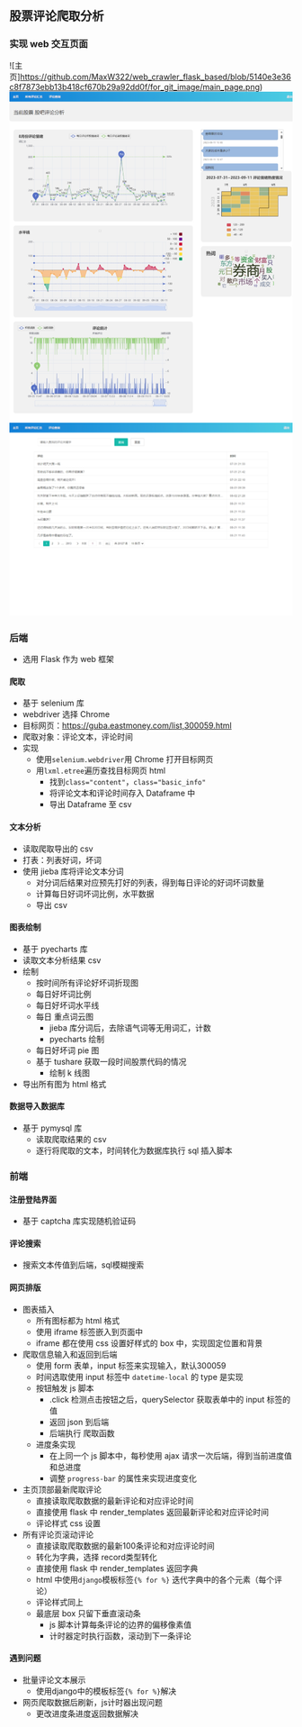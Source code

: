 ## 股票评论爬取分析
### 实现 web 交互页面

![主页]https://github.com/MaxW322/web_crawler_flask_based/blob/5140e3e36c8f7873ebb13b418cf670b29a92dd0f/for_git_image/main_page.png)
![所有评论分析](https://github.com/MaxW322/web_crawler_flask_based/blob/5140e3e36c8f7873ebb13b418cf670b29a92dd0f/for_git_image/all_comment.png)
![评论搜索](https://github.com/MaxW322/web_crawler_flask_based/blob/5140e3e36c8f7873ebb13b418cf670b29a92dd0f/for_git_image/search_comment.png)

### 后端

- 选用 Flask 作为 web 框架
#### 爬取
- 基于 selenium 库
- webdriver 选择 Chrome
- 目标网页：https://guba.eastmoney.com/list,300059.html
- 爬取对象：评论文本，评论时间
- 实现
	- 使用`selenium.webdriver`用 Chrome 打开目标网页
	- 用`lxml.etree`遍历查找目标网页 html 
		- 找到`class="content"`，`class="basic_info"`
		- 将评论文本和评论时间存入 Dataframe 中
		- 导出 Dataframe 至 csv

#### 文本分析
- 读取爬取导出的 csv
- 打表：列表好词，坏词
- 使用 jieba 库将评论文本分词
	- 对分词后结果对应预先打好的列表，得到每日评论的好词坏词数量
	- 计算每日好词坏词比例，水平数据
	- 导出 csv

#### 图表绘制
- 基于 pyecharts 库
- 读取文本分析结果 csv
- 绘制
	- 按时间所有评论好坏词折现图
	- 每日好坏词比例
	- 每日好坏词水平线
	- 每日 重点词云图
		- jieba 库分词后，去除语气词等无用词汇，计数
		- pyecharts 绘制
	- 每日好坏词 pie 图
	- 基于 tushare 获取一段时间股票代码的情况
		- 绘制 k 线图
- 导出所有图为 html 格式

#### 数据导入数据库
- 基于 pymysql 库
	- 读取爬取结果的 csv
	- 逐行将爬取的文本，时间转化为数据库执行 sql 插入脚本

### 前端
#### 注册登陆界面
- 基于 captcha 库实现随机验证码

#### 评论搜索
- 搜索文本传值到后端，sql模糊搜索
#### 网页排版

- 图表插入
	- 所有图标都为 html 格式
	- 使用 iframe 标签嵌入到页面中
	- iframe 都在使用 css 设置好样式的 box 中，实现固定位置和背景
- 爬取信息输入和返回到后端
	- 使用 form 表单，input 标签来实现输入，默认300059
	- 时间选取使用 input 标签中 `datetime-local` 的 type 是实现
	- 按钮触发 js 脚本
		- .click 检测点击按钮之后，querySelector 获取表单中的 input 标签的值
		- 返回 json 到后端
		- 后端执行 爬取函数
	- 进度条实现
		- 在上同一个 js 脚本中，每秒使用 ajax 请求一次后端，得到当前进度值和总进度
		- 调整 `progress-bar` 的属性来实现进度变化
- 主页顶部最新爬取评论
	- 直接读取爬取数据的最新评论和对应评论时间
	- 直接使用 flask 中 render_templates 返回最新评论和对应评论时间
	- 评论样式 css 设置
- 所有评论页滚动评论
	- 直接读取爬取数据的最新100条评论和对应评论时间
	- 转化为字典，选择 record类型转化
	- 直接使用 flask 中 render_templates 返回字典
	- html 中使用`django`模板标签`{% for %}` 迭代字典中的各个元素（每个评论）
	- 评论样式同上
	- 最底层 box 只留下垂直滚动条
		- js 脚本计算每条评论的边界的偏移像素值
		- 计时器定时执行函数，滚动到下一条评论

#### 遇到问题
- 批量评论文本展示
	- 使用django中的模板标签`{% for %}`解决
- 网页爬取数据后刷新，js计时器出现问题
	- 更改进度条进度返回数据解决

